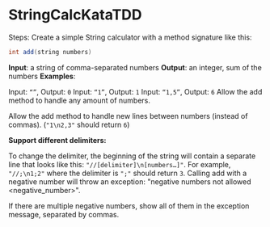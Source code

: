 # StringCalcKataTDD
Steps:
Create a simple String calculator with a method signature like this:
```java
int add(string numbers)
```

**Input**: a string of comma-separated numbers
**Output**: an integer, sum of the numbers
**Examples**:

Input: `“”`, Output: `0`
Input: `“1”`, Output: `1`
Input: `“1,5”`, Output: `6`
Allow the add method to handle any amount of numbers.

Allow the add method to handle new lines between numbers (instead of commas). (`"1\n2,3"` should return `6`)

**Support different delimiters:**

To change the delimiter, the beginning of the string will contain a separate line that looks like this: `"//[delimiter]\n[numbers…]"`. For example, `"//;\n1;2"` where the delimiter is `";"` should return `3`.
Calling add with a negative number will throw an exception: "negative numbers not allowed <negative_number>".

If there are multiple negative numbers, show all of them in the exception message, separated by commas.

